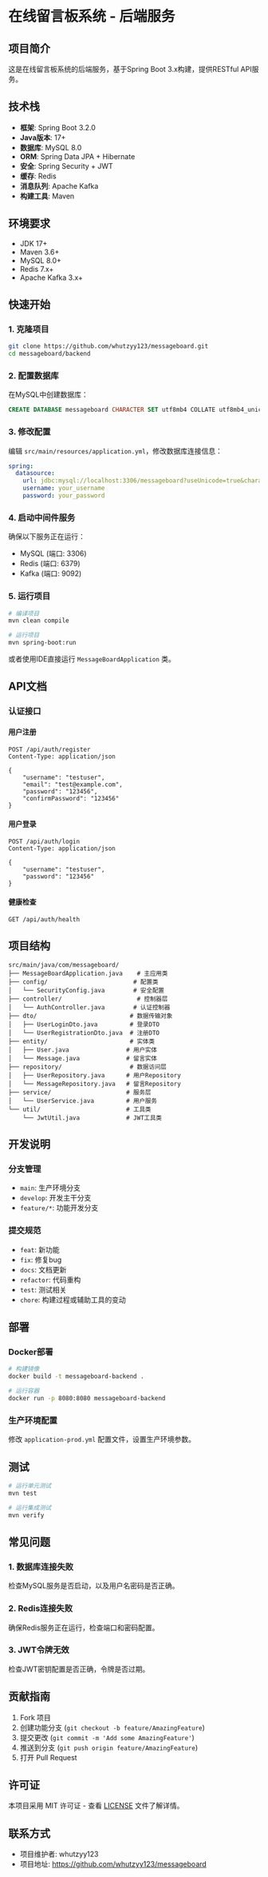 # 在线留言板系统 - 后端服务

## 项目简介

这是在线留言板系统的后端服务，基于Spring Boot 3.x构建，提供RESTful API服务。

## 技术栈

- **框架**: Spring Boot 3.2.0
- **Java版本**: 17+
- **数据库**: MySQL 8.0
- **ORM**: Spring Data JPA + Hibernate
- **安全**: Spring Security + JWT
- **缓存**: Redis
- **消息队列**: Apache Kafka
- **构建工具**: Maven

## 环境要求

- JDK 17+
- Maven 3.6+
- MySQL 8.0+
- Redis 7.x+
- Apache Kafka 3.x+

## 快速开始

### 1. 克隆项目

```bash
git clone https://github.com/whutzyy123/messageboard.git
cd messageboard/backend
```

### 2. 配置数据库

在MySQL中创建数据库：

```sql
CREATE DATABASE messageboard CHARACTER SET utf8mb4 COLLATE utf8mb4_unicode_ci;
```

### 3. 修改配置

编辑 `src/main/resources/application.yml`，修改数据库连接信息：

```yaml
spring:
  datasource:
    url: jdbc:mysql://localhost:3306/messageboard?useUnicode=true&characterEncoding=utf8&useSSL=false&serverTimezone=Asia/Shanghai
    username: your_username
    password: your_password
```

### 4. 启动中间件服务

确保以下服务正在运行：
- MySQL (端口: 3306)
- Redis (端口: 6379)
- Kafka (端口: 9092)

### 5. 运行项目

```bash
# 编译项目
mvn clean compile

# 运行项目
mvn spring-boot:run
```

或者使用IDE直接运行 `MessageBoardApplication` 类。

## API文档

### 认证接口

#### 用户注册
```
POST /api/auth/register
Content-Type: application/json

{
    "username": "testuser",
    "email": "test@example.com",
    "password": "123456",
    "confirmPassword": "123456"
}
```

#### 用户登录
```
POST /api/auth/login
Content-Type: application/json

{
    "username": "testuser",
    "password": "123456"
}
```

#### 健康检查
```
GET /api/auth/health
```

## 项目结构

```
src/main/java/com/messageboard/
├── MessageBoardApplication.java    # 主应用类
├── config/                        # 配置类
│   └── SecurityConfig.java        # 安全配置
├── controller/                     # 控制器层
│   └── AuthController.java        # 认证控制器
├── dto/                          # 数据传输对象
│   ├── UserLoginDto.java         # 登录DTO
│   └── UserRegistrationDto.java  # 注册DTO
├── entity/                       # 实体类
│   ├── User.java                # 用户实体
│   └── Message.java             # 留言实体
├── repository/                   # 数据访问层
│   ├── UserRepository.java      # 用户Repository
│   └── MessageRepository.java   # 留言Repository
├── service/                     # 服务层
│   └── UserService.java         # 用户服务
└── util/                        # 工具类
    └── JwtUtil.java             # JWT工具类
```

## 开发说明

### 分支管理

- `main`: 生产环境分支
- `develop`: 开发主干分支
- `feature/*`: 功能开发分支

### 提交规范

- `feat`: 新功能
- `fix`: 修复bug
- `docs`: 文档更新
- `refactor`: 代码重构
- `test`: 测试相关
- `chore`: 构建过程或辅助工具的变动

## 部署

### Docker部署

```bash
# 构建镜像
docker build -t messageboard-backend .

# 运行容器
docker run -p 8080:8080 messageboard-backend
```

### 生产环境配置

修改 `application-prod.yml` 配置文件，设置生产环境参数。

## 测试

```bash
# 运行单元测试
mvn test

# 运行集成测试
mvn verify
```

## 常见问题

### 1. 数据库连接失败

检查MySQL服务是否启动，以及用户名密码是否正确。

### 2. Redis连接失败

确保Redis服务正在运行，检查端口和密码配置。

### 3. JWT令牌无效

检查JWT密钥配置是否正确，令牌是否过期。

## 贡献指南

1. Fork 项目
2. 创建功能分支 (`git checkout -b feature/AmazingFeature`)
3. 提交更改 (`git commit -m 'Add some AmazingFeature'`)
4. 推送到分支 (`git push origin feature/AmazingFeature`)
5. 打开 Pull Request

## 许可证

本项目采用 MIT 许可证 - 查看 [LICENSE](LICENSE) 文件了解详情。

## 联系方式

- 项目维护者: whutzyy123
- 项目地址: https://github.com/whutzyy123/messageboard
